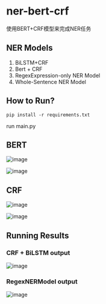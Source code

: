 # ner-bert-crf
使用BERT+CRF模型来完成NER任务


## NER Models
1. BiLSTM+CRF
2. Bert + CRF
3. RegexExpression-only NER Model
4. Whole-Sentence NER Model

## How to Run?
```shell
pip install -r requirements.txt
```

run main.py


## BERT
![image](https://github.com/user-attachments/assets/3720173b-90ae-4c3b-813a-ea0f90443f58)

![image](https://github.com/user-attachments/assets/521360a1-a08a-440f-b74d-82060360ce92)


## CRF
![image](https://github.com/user-attachments/assets/b07c5576-1c44-4a3c-9a9e-6946bb725a00)

![image](https://github.com/user-attachments/assets/db1539bc-650e-4502-8f33-8740911ea399)




## Running Results
### CRF + BiLSTM output
![image](https://github.com/user-attachments/assets/67ce9f4a-2bba-4a79-b2c2-f5b17326c5bf)




### RegexNERModel output
![image](https://github.com/user-attachments/assets/2926ef88-507d-4a78-ade6-5ac8cee16da0)



